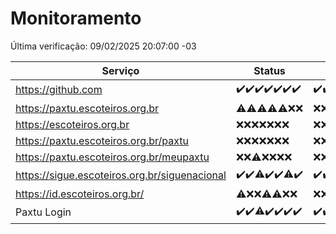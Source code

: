 # Monitoramento

Última verificação: 09/02/2025 20:07:00 -03

|Serviço|Status|Últimas 24h|
|---|---|---|
|https://github.com|<span title="2025-02-02: OK=23">✔️</span><span title="2025-02-03: OK=23">✔️</span><span title="2025-02-04: OK=23">✔️</span><span title="2025-02-05: OK=23">✔️</span><span title="2025-02-06: OK=23">✔️</span><span title="2025-02-07: OK=23">✔️</span><span title="2025-02-08: OK=22">✔️</span>|<span title="08/02/2025 20:07:00 -03 : 200">✔️</span><span title="08/02/2025 21:43:00 -03 : 200">✔️</span><span title="08/02/2025 23:11:00 -03 : 200">✔️</span><span title="09/02/2025 00:13:00 -03 : 200">✔️</span><span title="09/02/2025 01:09:00 -03 : 200">✔️</span><span title="09/02/2025 02:08:00 -03 : 200">✔️</span><span title="09/02/2025 03:10:00 -03 : 200">✔️</span><span title="09/02/2025 04:07:00 -03 : 200">✔️</span><span title="09/02/2025 05:09:00 -03 : 200">✔️</span><span title="09/02/2025 06:07:00 -03 : 200">✔️</span><span title="09/02/2025 07:07:00 -03 : 200">✔️</span><span title="09/02/2025 08:05:00 -03 : 200">✔️</span><span title="09/02/2025 09:13:00 -03 : 200">✔️</span><span title="09/02/2025 10:10:00 -03 : 200">✔️</span><span title="09/02/2025 11:06:00 -03 : 200">✔️</span><span title="09/02/2025 12:08:00 -03 : 200">✔️</span><span title="09/02/2025 13:08:00 -03 : 200">✔️</span><span title="09/02/2025 14:06:00 -03 : 200">✔️</span><span title="09/02/2025 15:09:00 -03 : 200">✔️</span><span title="09/02/2025 16:06:00 -03 : 200">✔️</span><span title="09/02/2025 17:07:00 -03 : 200">✔️</span><span title="09/02/2025 18:07:00 -03 : 200">✔️</span><span title="09/02/2025 19:07:00 -03 : 200">✔️</span><span title="09/02/2025 20:07:00 -03 : 200">✔️</span>|
|https://paxtu.escoteiros.org.br|<span title="2025-02-02: OK=1, Falhas=22">⚠️</span><span title="2025-02-03: OK=4, Falhas=19">⚠️</span><span title="2025-02-04: OK=3, Falhas=20">⚠️</span><span title="2025-02-05: OK=1, Falhas=22">⚠️</span><span title="2025-02-06: OK=2, Falhas=21">⚠️</span><span title="2025-02-07: Falhas=23">❌</span><span title="2025-02-08: Falhas=22">❌</span>|<span title="08/02/2025 20:07:00 -03 : 403">❌</span><span title="08/02/2025 21:43:00 -03 : 403">❌</span><span title="08/02/2025 23:11:00 -03 : 403">❌</span><span title="09/02/2025 00:13:00 -03 : 403">❌</span><span title="09/02/2025 01:09:00 -03 : 403">❌</span><span title="09/02/2025 02:08:00 -03 : 403">❌</span><span title="09/02/2025 03:10:00 -03 : 403">❌</span><span title="09/02/2025 04:07:00 -03 : 403">❌</span><span title="09/02/2025 05:09:00 -03 : 403">❌</span><span title="09/02/2025 06:07:00 -03 : 403">❌</span><span title="09/02/2025 07:07:00 -03 : 403">❌</span><span title="09/02/2025 08:05:00 -03 : 403">❌</span><span title="09/02/2025 09:13:00 -03 : 403">❌</span><span title="09/02/2025 10:10:00 -03 : 403">❌</span><span title="09/02/2025 11:06:00 -03 : 403">❌</span><span title="09/02/2025 12:08:00 -03 : 403">❌</span><span title="09/02/2025 13:08:00 -03 : 403">❌</span><span title="09/02/2025 14:06:00 -03 : 403">❌</span><span title="09/02/2025 15:09:00 -03 : 403">❌</span><span title="09/02/2025 16:06:00 -03 : 403">❌</span><span title="09/02/2025 17:08:00 -03 : 403">❌</span><span title="09/02/2025 18:07:00 -03 : 403">❌</span><span title="09/02/2025 19:07:00 -03 : 403">❌</span><span title="09/02/2025 20:07:00 -03 : 403">❌</span>|
|https://escoteiros.org.br|<span title="2025-02-02: Falhas=23">❌</span><span title="2025-02-03: Falhas=23">❌</span><span title="2025-02-04: Falhas=23">❌</span><span title="2025-02-05: Falhas=23">❌</span><span title="2025-02-06: Falhas=23">❌</span><span title="2025-02-07: Falhas=23">❌</span><span title="2025-02-08: Falhas=22">❌</span>|<span title="08/02/2025 20:07:00 -03 : 403">❌</span><span title="08/02/2025 21:43:00 -03 : 403">❌</span><span title="08/02/2025 23:12:00 -03 : 403">❌</span><span title="09/02/2025 00:13:00 -03 : 403">❌</span><span title="09/02/2025 01:09:00 -03 : 403">❌</span><span title="09/02/2025 02:08:00 -03 : 403">❌</span><span title="09/02/2025 03:10:00 -03 : 403">❌</span><span title="09/02/2025 04:07:00 -03 : 403">❌</span><span title="09/02/2025 05:09:00 -03 : 403">❌</span><span title="09/02/2025 06:07:00 -03 : 403">❌</span><span title="09/02/2025 07:07:00 -03 : 403">❌</span><span title="09/02/2025 08:05:00 -03 : 403">❌</span><span title="09/02/2025 09:13:00 -03 : 403">❌</span><span title="09/02/2025 10:10:00 -03 : 403">❌</span><span title="09/02/2025 11:06:00 -03 : 403">❌</span><span title="09/02/2025 12:08:00 -03 : 403">❌</span><span title="09/02/2025 13:08:00 -03 : 403">❌</span><span title="09/02/2025 14:06:00 -03 : 403">❌</span><span title="09/02/2025 15:09:00 -03 : 403">❌</span><span title="09/02/2025 16:06:00 -03 : 403">❌</span><span title="09/02/2025 17:08:00 -03 : 403">❌</span><span title="09/02/2025 18:07:00 -03 : 403">❌</span><span title="09/02/2025 19:07:00 -03 : 403">❌</span><span title="09/02/2025 20:07:00 -03 : 403">❌</span>|
|https://paxtu.escoteiros.org.br/paxtu|<span title="2025-02-02: Falhas=23">❌</span><span title="2025-02-03: Falhas=23">❌</span><span title="2025-02-04: Falhas=23">❌</span><span title="2025-02-05: Falhas=23">❌</span><span title="2025-02-06: Falhas=23">❌</span><span title="2025-02-07: Falhas=23">❌</span><span title="2025-02-08: Falhas=22">❌</span>|<span title="08/02/2025 20:07:00 -03 : 403">❌</span><span title="08/02/2025 21:43:00 -03 : 403">❌</span><span title="08/02/2025 23:12:00 -03 : 403">❌</span><span title="09/02/2025 00:13:00 -03 : 403">❌</span><span title="09/02/2025 01:09:00 -03 : 403">❌</span><span title="09/02/2025 02:08:00 -03 : 403">❌</span><span title="09/02/2025 03:10:00 -03 : 403">❌</span><span title="09/02/2025 04:07:00 -03 : 403">❌</span><span title="09/02/2025 05:09:00 -03 : 403">❌</span><span title="09/02/2025 06:07:00 -03 : 403">❌</span><span title="09/02/2025 07:07:00 -03 : 403">❌</span><span title="09/02/2025 08:05:00 -03 : 403">❌</span><span title="09/02/2025 09:13:00 -03 : 403">❌</span><span title="09/02/2025 10:10:00 -03 : 403">❌</span><span title="09/02/2025 11:06:00 -03 : 403">❌</span><span title="09/02/2025 12:08:00 -03 : 403">❌</span><span title="09/02/2025 13:08:00 -03 : 403">❌</span><span title="09/02/2025 14:06:00 -03 : 403">❌</span><span title="09/02/2025 15:09:00 -03 : 403">❌</span><span title="09/02/2025 16:06:00 -03 : 403">❌</span><span title="09/02/2025 17:08:00 -03 : 403">❌</span><span title="09/02/2025 18:07:00 -03 : 403">❌</span><span title="09/02/2025 19:07:00 -03 : 403">❌</span><span title="09/02/2025 20:07:00 -03 : 403">❌</span>|
|https://paxtu.escoteiros.org.br/meupaxtu|<span title="2025-02-02: Falhas=23">❌</span><span title="2025-02-03: Falhas=23">❌</span><span title="2025-02-04: OK=1, Falhas=22">⚠️</span><span title="2025-02-05: Falhas=23">❌</span><span title="2025-02-06: Falhas=23">❌</span><span title="2025-02-07: Falhas=23">❌</span><span title="2025-02-08: Falhas=22">❌</span>|<span title="08/02/2025 20:07:00 -03 : 403">❌</span><span title="08/02/2025 21:43:00 -03 : 403">❌</span><span title="08/02/2025 23:12:00 -03 : 403">❌</span><span title="09/02/2025 00:13:00 -03 : 403">❌</span><span title="09/02/2025 01:09:00 -03 : 403">❌</span><span title="09/02/2025 02:08:00 -03 : 403">❌</span><span title="09/02/2025 03:10:00 -03 : 403">❌</span><span title="09/02/2025 04:07:00 -03 : 403">❌</span><span title="09/02/2025 05:09:00 -03 : 403">❌</span><span title="09/02/2025 06:07:00 -03 : 403">❌</span><span title="09/02/2025 07:07:00 -03 : 403">❌</span><span title="09/02/2025 08:05:00 -03 : 403">❌</span><span title="09/02/2025 09:13:00 -03 : 403">❌</span><span title="09/02/2025 10:10:00 -03 : 403">❌</span><span title="09/02/2025 11:06:00 -03 : 403">❌</span><span title="09/02/2025 12:08:00 -03 : 403">❌</span><span title="09/02/2025 13:08:00 -03 : 403">❌</span><span title="09/02/2025 14:06:00 -03 : 403">❌</span><span title="09/02/2025 15:09:00 -03 : 403">❌</span><span title="09/02/2025 16:06:00 -03 : 403">❌</span><span title="09/02/2025 17:08:00 -03 : 403">❌</span><span title="09/02/2025 18:07:00 -03 : 403">❌</span><span title="09/02/2025 19:07:00 -03 : 403">❌</span><span title="09/02/2025 20:07:00 -03 : 403">❌</span>|
|https://sigue.escoteiros.org.br/siguenacional|<span title="2025-02-02: OK=23">✔️</span><span title="2025-02-03: OK=23">✔️</span><span title="2025-02-04: OK=21, Falhas=2">⚠️</span><span title="2025-02-05: OK=23">✔️</span><span title="2025-02-06: OK=23">✔️</span><span title="2025-02-07: OK=22, Falhas=1">⚠️</span><span title="2025-02-08: OK=22">✔️</span>|<span title="08/02/2025 20:07:00 -03 : 200">✔️</span><span title="08/02/2025 21:43:00 -03 : 200">✔️</span><span title="08/02/2025 23:12:00 -03 : 200">✔️</span><span title="09/02/2025 00:13:00 -03 : 200">✔️</span><span title="09/02/2025 01:09:00 -03 : 200">✔️</span><span title="09/02/2025 02:08:00 -03 : 200">✔️</span><span title="09/02/2025 03:10:00 -03 : 200">✔️</span><span title="09/02/2025 04:07:00 -03 : 200">✔️</span><span title="09/02/2025 05:09:00 -03 : 200">✔️</span><span title="09/02/2025 06:07:00 -03 : 200">✔️</span><span title="09/02/2025 07:07:00 -03 : 200">✔️</span><span title="09/02/2025 08:05:00 -03 : 200">✔️</span><span title="09/02/2025 09:13:00 -03 : 200">✔️</span><span title="09/02/2025 10:10:00 -03 : 200">✔️</span><span title="09/02/2025 11:06:00 -03 : 200">✔️</span><span title="09/02/2025 12:08:00 -03 : 200">✔️</span><span title="09/02/2025 13:08:00 -03 : 200">✔️</span><span title="09/02/2025 14:06:00 -03 : 200">✔️</span><span title="09/02/2025 15:09:00 -03 : 200">✔️</span><span title="09/02/2025 16:06:00 -03 : 200">✔️</span><span title="09/02/2025 17:08:00 -03 : 200">✔️</span><span title="09/02/2025 18:07:00 -03 : 200">✔️</span><span title="09/02/2025 19:07:00 -03 : 200">✔️</span><span title="09/02/2025 20:07:00 -03 : 200">✔️</span>|
|https://id.escoteiros.org.br/|<span title="2025-02-02: OK=2, Falhas=21">⚠️</span><span title="2025-02-03: Falhas=23">❌</span><span title="2025-02-04: Falhas=23">❌</span><span title="2025-02-05: OK=3, Falhas=20">⚠️</span><span title="2025-02-06: OK=4, Falhas=19">⚠️</span><span title="2025-02-07: Falhas=23">❌</span><span title="2025-02-08: Falhas=22">❌</span>|<span title="08/02/2025 20:07:00 -03 : 403">❌</span><span title="08/02/2025 21:43:00 -03 : 403">❌</span><span title="08/02/2025 23:12:00 -03 : 403">❌</span><span title="09/02/2025 00:13:00 -03 : 403">❌</span><span title="09/02/2025 01:09:00 -03 : 403">❌</span><span title="09/02/2025 02:08:00 -03 : 403">❌</span><span title="09/02/2025 03:10:00 -03 : 403">❌</span><span title="09/02/2025 04:07:00 -03 : 403">❌</span><span title="09/02/2025 05:09:00 -03 : 403">❌</span><span title="09/02/2025 06:07:00 -03 : 403">❌</span><span title="09/02/2025 07:07:00 -03 : 403">❌</span><span title="09/02/2025 08:05:00 -03 : 403">❌</span><span title="09/02/2025 09:13:00 -03 : 403">❌</span><span title="09/02/2025 10:10:00 -03 : 403">❌</span><span title="09/02/2025 11:06:00 -03 : 403">❌</span><span title="09/02/2025 12:08:00 -03 : 403">❌</span><span title="09/02/2025 13:08:00 -03 : 403">❌</span><span title="09/02/2025 14:06:00 -03 : 403">❌</span><span title="09/02/2025 15:09:00 -03 : 403">❌</span><span title="09/02/2025 16:06:00 -03 : 403">❌</span><span title="09/02/2025 17:08:00 -03 : 403">❌</span><span title="09/02/2025 18:07:00 -03 : 403">❌</span><span title="09/02/2025 19:07:00 -03 : 403">❌</span><span title="09/02/2025 20:07:00 -03 : 403">❌</span>|
|Paxtu Login|<span title="2025-02-02: OK=23">✔️</span><span title="2025-02-03: OK=23">✔️</span><span title="2025-02-04: OK=21, Falhas=2">⚠️</span><span title="2025-02-05: OK=23">✔️</span><span title="2025-02-06: OK=23">✔️</span><span title="2025-02-07: OK=23">✔️</span><span title="2025-02-08: OK=22">✔️</span>|<span title="08/02/2025 20:07:00 -03 : 200">✔️</span><span title="08/02/2025 21:43:00 -03 : 200">✔️</span><span title="08/02/2025 23:12:00 -03 : 200">✔️</span><span title="09/02/2025 00:13:00 -03 : 200">✔️</span><span title="09/02/2025 01:09:00 -03 : 200">✔️</span><span title="09/02/2025 02:08:00 -03 : 200">✔️</span><span title="09/02/2025 03:10:00 -03 : 200">✔️</span><span title="09/02/2025 04:07:00 -03 : 200">✔️</span><span title="09/02/2025 05:09:00 -03 : 200">✔️</span><span title="09/02/2025 06:07:00 -03 : 200">✔️</span><span title="09/02/2025 07:07:00 -03 : 200">✔️</span><span title="09/02/2025 08:05:00 -03 : 200">✔️</span><span title="09/02/2025 09:13:00 -03 : 200">✔️</span><span title="09/02/2025 10:10:00 -03 : 200">✔️</span><span title="09/02/2025 11:06:00 -03 : 200">✔️</span><span title="09/02/2025 12:08:00 -03 : 200">✔️</span><span title="09/02/2025 13:08:00 -03 : 200">✔️</span><span title="09/02/2025 14:06:00 -03 : 200">✔️</span><span title="09/02/2025 15:09:00 -03 : 200">✔️</span><span title="09/02/2025 16:06:00 -03 : 200">✔️</span><span title="09/02/2025 17:08:00 -03 : 200">✔️</span><span title="09/02/2025 18:07:00 -03 : 200">✔️</span><span title="09/02/2025 19:07:00 -03 : 200">✔️</span><span title="09/02/2025 20:07:00 -03 : 200">✔️</span>|

